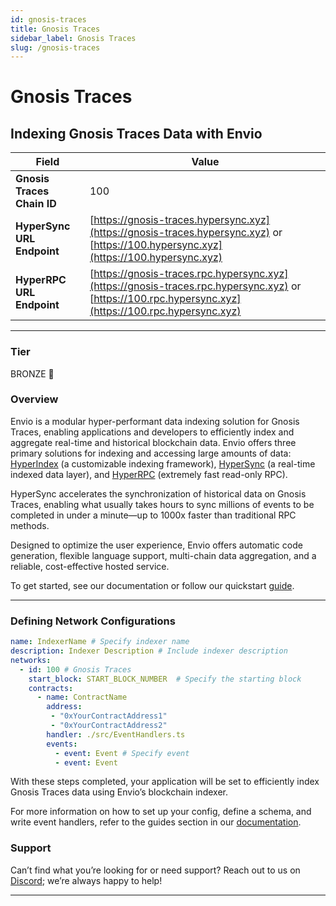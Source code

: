 ```yaml
---
id: gnosis-traces
title: Gnosis Traces
sidebar_label: Gnosis Traces
slug: /gnosis-traces
---
```


# Gnosis Traces

## Indexing Gnosis Traces Data with Envio

| **Field**                     | **Value**                                                                                          |
|-------------------------------|----------------------------------------------------------------------------------------------------|
| **Gnosis Traces Chain ID**     | 100                                                                                            |
| **HyperSync URL Endpoint**    | [https://gnosis-traces.hypersync.xyz](https://gnosis-traces.hypersync.xyz) or [https://100.hypersync.xyz](https://100.hypersync.xyz) |
| **HyperRPC URL Endpoint**     | [https://gnosis-traces.rpc.hypersync.xyz](https://gnosis-traces.rpc.hypersync.xyz) or [https://100.rpc.hypersync.xyz](https://100.rpc.hypersync.xyz) |

---

### Tier

BRONZE 🥉

### Overview

Envio is a modular hyper-performant data indexing solution for Gnosis Traces, enabling applications and developers to efficiently index and aggregate real-time and historical blockchain data. Envio offers three primary solutions for indexing and accessing large amounts of data: [HyperIndex](/docs/HyperIndex/overview) (a customizable indexing framework), [HyperSync](/docs/HyperSync/overview) (a real-time indexed data layer), and [HyperRPC](/docs/HyperSync/overview-hyperrpc) (extremely fast read-only RPC).

HyperSync accelerates the synchronization of historical data on Gnosis Traces, enabling what usually takes hours to sync millions of events to be completed in under a minute—up to 1000x faster than traditional RPC methods.

Designed to optimize the user experience, Envio offers automatic code generation, flexible language support, multi-chain data aggregation, and a reliable, cost-effective hosted service.

To get started, see our documentation or follow our quickstart [guide](/docs/HyperIndex/contract-import).

---

### Defining Network Configurations

```yaml
name: IndexerName # Specify indexer name
description: Indexer Description # Include indexer description
networks:
  - id: 100 # Gnosis Traces  
    start_block: START_BLOCK_NUMBER  # Specify the starting block
    contracts:
      - name: ContractName
        address:
         - "0xYourContractAddress1"
         - "0xYourContractAddress2"
        handler: ./src/EventHandlers.ts
        events:
          - event: Event # Specify event
          - event: Event
```

With these steps completed, your application will be set to efficiently index Gnosis Traces data using Envio’s blockchain indexer.

For more information on how to set up your config, define a schema, and write event handlers, refer to the guides section in our [documentation](/docs/HyperIndex/configuration-file).

### Support

Can’t find what you’re looking for or need support? Reach out to us on [Discord](https://discord.com/invite/Q9qt8gZ2fX); we’re always happy to help!

---
